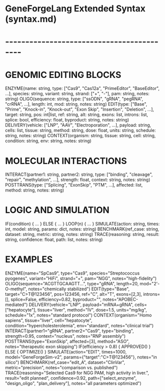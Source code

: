 # GeneForgeLang Extended Syntax (syntax.md)
# ------------------------------------------

# GENOMIC EDITING BLOCKS

ENZYME(name: string, type: ["Cas9", "Cas12a", "PrimeEditor", "BaseEditor", ...], species: string, variant: string, strand: ["+", "-"], pam: string, notes: string)
OLIGO(sequence: string, type: ["ssODN", "gRNA", "pegRNA", "crRNA", ...], length: int, mod: string, notes: string)
EDIT(type: ["Base", "Prime", "Knock-in", "Knock-out", "Exon Skip", "Insertion", "Deletion", ...], target: string, pos: int|list, ref: string, alt: string, exons: list, introns: list, splice: bool, efficiency: float, byproduct: string, notes: string)
DELIVERY(vehicle: ["LNP", "AAV", "Electroporation", ...], payload: string, cells: list, tissue: string, method: string, dose: float, units: string, schedule: string, notes: string)
CONTEXT(organism: string, tissue: string, cell: string, condition: string, env: string, notes: string)

# MOLECULAR INTERACTIONS

INTERACT(partner1: string, partner2: string, type: ["binding", "cleavage", "repair", "methylation", ...], strength: float, context: string, notes: string)
POSTTRANS(type: ["Splicing", "ExonSkip", "PTM", ...], affected: list, method: string, notes: string)

# LOGIC AND SIMULATION

IF(condition) { ... } ELSE { ... }
LOOP(n) { ... }
SIMULATE(action: string, times: int, model: string, params: dict, notes: string)
BENCHMARK(ref_case: string, dataset: string, metric: string, notes: string)
TRACE(reasoning: string, result: string, confidence: float, path: list, notes: string)

# EXAMPLES

ENZYME(name="SpCas9", type="Cas9", species="Streptococcus pyogenes", variant="HiFi", strand="+", pam="NGG", notes="high-fidelity")
OLIGO(sequence="ACGTTGCAAGTT...", type="gRNA", length=20, mod="2'-O-methyl", notes="chemically stabilized")
EDIT(type="Base", target="C>T@123456", pos=123456, ref="C", alt="T", exons=[2,3], introns=[], splice=False, efficiency=0.82, byproduct="", notes="APOBEC-mediated")
DELIVERY(vehicle="LNP", payload="mRNA+gRNA", cells=["hepatocyte"], tissue="liver", method="IV", dose=1.5, units="mg/kg", schedule="1x", notes="standard protocol")
CONTEXT(organism="Homo sapiens", tissue="liver", cell="hepatocyte", condition="hypercholesterolemia", env="standard", notes="clinical trial")
INTERACT(partner1="gRNA", partner2="Cas9", type="binding", strength=0.95, context="nucleus", notes="RNP assembly")
POSTTRANS(type="ExonSkip", affected=[3], method="ASO", notes="therapeutic exon skipping")
IF(efficiency > 0.8) { APPROVED() } ELSE { OPTIMIZE() }
SIMULATE(action="EDIT", times=1000, model="GeneForgeSim-v2", params={"target":"C>T@123456"}, notes="in silico")
BENCHMARK(ref_case="edit_A", dataset="ClinVar", metric="precision", notes="comparison vs. published")
TRACE(reasoning="Selected Cas9 for NGG PAM, high activity in liver.", result="edit planned", confidence=0.92, path=["select_enzyme", "design_oligo", "plan_delivery"], notes="all parameters optimized")
